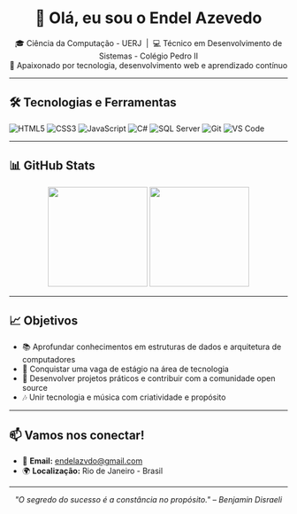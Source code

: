 <h1 align="center">👋 Olá, eu sou o Endel Azevedo</h1>

<p align="center">
  🎓 Ciência da Computação - UERJ &nbsp;|&nbsp;
  💻 Técnico em Desenvolvimento de Sistemas - Colégio Pedro II <br>
  🚀 Apaixonado por tecnologia, desenvolvimento web e aprendizado contínuo
</p>

---

## 🛠️ Tecnologias e Ferramentas

<p align="left">
  <img src="https://img.shields.io/badge/HTML5-E34F26?style=for-the-badge&logo=html5&logoColor=white" alt="HTML5"/>
  <img src="https://img.shields.io/badge/CSS3-1572B6?style=for-the-badge&logo=css3&logoColor=white" alt="CSS3"/>
  <img src="https://img.shields.io/badge/JavaScript-F7DF1E?style=for-the-badge&logo=javascript&logoColor=black" alt="JavaScript"/>
  <img src="https://img.shields.io/badge/C%23-239120?style=for-the-badge&logo=c-sharp&logoColor=white" alt="C#"/>
  <img src="https://img.shields.io/badge/SQL%20Server-CC2927?style=for-the-badge&logo=microsoftsqlserver&logoColor=white" alt="SQL Server"/>
  <img src="https://img.shields.io/badge/Git-F05032?style=for-the-badge&logo=git&logoColor=white" alt="Git"/>
  <img src="https://img.shields.io/badge/VS%20Code-007ACC?style=for-the-badge&logo=visualstudiocode&logoColor=white" alt="VS Code"/>
</p>

---

## 📊 GitHub Stats

<div align="center">

<img height="180em" src="https://github-readme-stats.vercel.app/api?username=Noctis-bit&show_icons=true&theme=github_dark&hide_border=true&count_private=true"/>

<img height="180em" src="https://github-readme-stats.vercel.app/api/top-langs/?username=Noctis-bit&layout=compact&theme=github_dark&hide_border=true"/>

</div>

---

## 📈 Objetivos

- 📚 Aprofundar conhecimentos em estruturas de dados e arquitetura de computadores  
- 💼 Conquistar uma vaga de estágio na área de tecnologia  
- 🧠 Desenvolver projetos práticos e contribuir com a comunidade open source  
- 🎶 Unir tecnologia e música com criatividade e propósito

---

## 📫 Vamos nos conectar!

- 📧 **Email:** endelazvdo@gmail.com  
- 🌍 **Localização:** Rio de Janeiro - Brasil

---

<p align="center"><i>"O segredo do sucesso é a constância no propósito." – Benjamin Disraeli</i></p>

